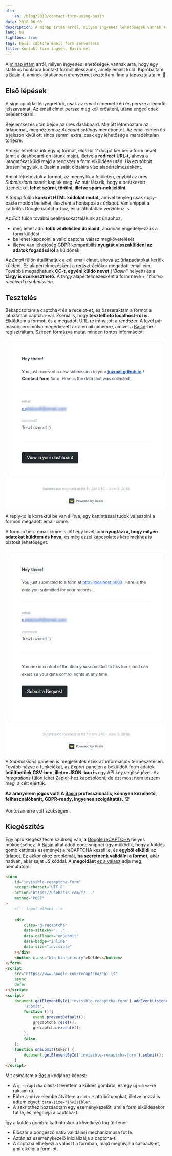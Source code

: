 ```yaml
---
alt:
    en: /blog/2018/contact-form-using-basin
date: 2018-06-03
description: A minap írtam arról, milyen ingyenes lehetőségek vannak arra, hogy egy statikus honlapra kontakt formot illesszünk, amely emailt küld. Kipróbáltam a Basin-t, aminek látatlanban aranyérmet osztottam. Lássuk a tapasztalatokat!
lang: hu
lightbox: true
tags: basin captcha email form serverless
title: Kontakt form ingyen, Basin-nel
---
```


[prev]: /blog/2018/kontakt-form-ingyen

A [minap írtam][prev] arról, milyen ingyenes lehetőségek vannak arra, hogy egy statikus honlapra kontakt formot illesszünk, amely emailt küld. Kipróbáltam a [Basin][basin]-t, aminek látatlanban aranyérmet osztottam. Íme a tapasztalataim. 🙂

## Első lépések

A sign up oldal lényegretörő, csak az email címemet kéri és persze a leendő jelszavamat. Az email címet persze meg kell erősíteni, utána enged csak bejelentkezni.

Bejelentkezés után bejön az üres dashboard. Mielőtt létrehoztam az űrlapomat, megnéztem az _Account settings_ menüpontot. Az email címen és a jelszón kívül ott sincs semmi extra, csak egy lehetőség a maradéktalan törlésre.

Amikor létrehozunk egy új formot, először 2 dolgot kér be: a form nevét (amit a dashboard-on látunk majd), illetve a **redirect URL-t,** ahová a látogatókat küldi majd a rendszer a form elküldése után. Ha ezutóbbit üresen hagyjuk, a Basin a saját oldalára visz alapértelmezésként.

Amint létrehoztuk a formot, az megnyílik a felületen, egyből az üres _Submissions_ panelt kapjuk meg. Az már látszik, hogy a beérkezett üzeneteket **lehet szűrni, törölni, illetve spam-nek jelölni.**

A _Setup_ fülön **konkrét HTML kódokat mutat,** amivel tényleg csak copy-paste módon be lehet illeszteni a honlapba az űrlapot. Van snippet a kattintós Google captcha-hoz, és a láthatatlan verzióhoz is.

Az _Edit_ fülön további beállításokat találunk az űrlaphoz:

-   meg lehet adni **több whitelisted domaint**, ahonnan engedélyezzük a form küldést
-   be lehet kapcsolni a valid captcha válasz megkövetelését
-   illetve van lehetőség GDPR kompatibilis **nyugtát visszaküldeni az adatok fogadásáról** a küldőnek

Az _Email_ fülön átállíthatjuk a cél email címet, ahová az űrlapadatokat kérjük küldeni. Ez alapértelmezésként a regisztrációkor megadott email cím. Továbbá megadhatunk **CC-t, egyéni küldö nevet** (_"Basin"_ helyett) és a **tárgy is szerkeszthető.** A tárgy alapértelmezésként a form neve + _"You've received a submission_.

## Tesztelés

Bekapcsoltam a captcha-t és a receipt-et, és összeraktam a formot a láthatatlan captcha-val. Zseniális, hogy **tesztelhető localhost-ról is.** Elküldtem a formot, és a megadott URL-re irányított a rendszer. A levél pár másodperc múlva megérkezett arra email címemre, amivel a [Basin][basin]-be regisztráltam. Szépen formázva mutat minden fontos információt:

[![Basin submission email](/assets/basin/basin-submission-email.png)](/assets/basin/basin-submission-email.png)

A reply-to is korrektül be van állítva, egy kattintással tudok válaszolni a formon megadott email címre.

A formon beírt email címre is jött egy levél, ami **nyugtázza, hogy milyen adatokat küldtem és hova,** és még ezzel kapcsolatos kérelmekhez is biztosít lehetőséget:

[![Basin receipt email](/assets/basin/basin-receipt-email.png)](/assets/basin/basin-receipt-email.png)

A _Submissions_ panelen is megjelentek ezek az információk természetesen. Tovább nézve a funkciókat, az _Export_ panelen a beküldött form adatok **letölthetőek CSV-ben, illetve JSON-ban is** egy API key segítségével. Az _Integrations_ fülön lehet [Zapier][zapier]-hez kapcsolódni, de ezt most nem teszem meg, a célt elértük.

**Az aranyérem jogos volt! A [Basin][basin] professzionális, könnyen kezelhető, felhasználóbarát, GDPR-ready, ingyenes szolgáltatás.** 🏆

Pontosan erre volt szükségem.

## Kiegészítés

Egy apró kiegészítésre szükség van, a [Google reCAPTCHA][recaptcha] helyes működéséhez. A [Basin][basin] által adott code snippet úgy működik, hogy a küldés gomb kattintás eseményét a reCAPTCHA kezeli le, és **egyből elküldi** az űrlapot. Ez akkor okoz problémát, **ha szeretnénk validálni a formot,** akár natívan, akár saját JS kóddal. A **megoldást** [ez a válasz][so-recaptcha] adja meg, bemutatom:

```html
<form
	id="invisible-recaptcha-form"
	accept-charset="UTF-8"
	action="https://usebasin.com/f/..."
	method="POST"
>
	<!-- input elemek -->

	<div
		class="g-recaptcha"
		data-sitekey="..."
		data-callback="onSubmit"
		data-badge="inline"
		data-size="invisible"
	></div>
	<button class="btn btn-primary">Küldés</button>
</form>
<script
	src="https://www.google.com/recaptcha/api.js"
	async
	defer
></script>
<script>
	document.getElementById('invisible-recaptcha-form').addEventListener(
		'submit',
		function () {
			event.preventDefault();
			grecaptcha.reset();
			grecaptcha.execute();
		},
		false,
	);
	function onSubmit(token) {
		document.getElementById('invisible-recaptcha-form').submit();
	}
</script>
```

Mit csináltam a [Basin][basin] kódjához képest:

-   A `g-recaptcha` class-t levettem a küldés gombról, és egy új `<div>`-re raktam rá.
-   Ebbe a `<div>` elembe átvittem a `data-*` attribútumokat, illetve hozzá is adtam egyet: `data-size="invisible"`.
-   A szkripthez hozzáadtam egy eseménykezelőt, ami a form elküldésekor fut le, és meghívja a captcha-t.

Így a küldés gombra kattintáskor a következő fog történni:

-   Először a böngésző natív validálási mechanizmusa fut le.
-   Aztán az eseménykezelő inicializálja a captcha-t.
-   A captcha elhelyezi a választ a formban, majd meghívja a callback-et, ami elküldi a form-ot.

[basin]: https://usebasin.com/
[recaptcha]: https://developers.google.com/recaptcha/
[so-recaptcha]: https://stackoverflow.com/a/41694352/2418224
[zapier]: https://zapier.com/
